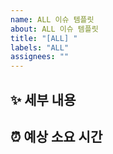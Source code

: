 ```yaml
---
name: ALL 이슈 템플릿
about: ALL 이슈 템플릿
title: "[ALL] "
labels: "ALL"
assignees: ""
---
```


## ✨ 세부 내용

<!-- 이슈의 세부적인 내용을 적어주세요. -->

## ⏰ 예상 소요 시간

<!-- 예상되는 소요 시간을 적어주세요. -->
